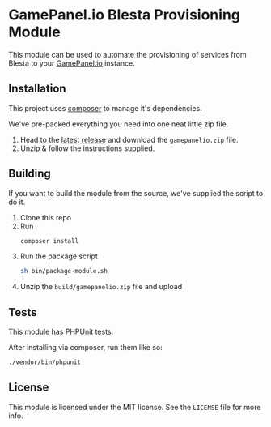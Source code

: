 GamePanel.io Blesta Provisioning Module
=======================================

This module can be used to automate the provisioning of services from Blesta
 to your [GamePanel.io](https://gamepanel.io) instance.

## Installation

This project uses [composer](https://getcomposer.org/) to manage it's dependencies.

We've pre-packed everything you need into one neat little zip file.

1. Head to the [latest release](https://github.com/gamepanelio/module-blesta/releases/latest) and download the `gamepanelio.zip` file. 
2. Unzip & follow the instructions supplied.

## Building

If you want to build the module from the source, we've supplied the script to do it.

1. Clone this repo
2. Run
   ```bash
   composer install
   ```
3. Run the package script
   ```bash
   sh bin/package-module.sh
   ```
4. Unzip the `build/gamepanelio.zip` file and upload

## Tests

This module has [PHPUnit](https://phpunit.de/) tests.

After installing via composer, run them like so:

```bash
./vendor/bin/phpunit
```

## License

This module is licensed under the MIT license. See the `LICENSE` file for
 more info.

